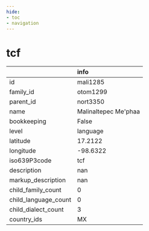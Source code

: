 ```yaml
---
hide:
- toc
- navigation
---
```

# tcf
|                      | info                 |
|:---------------------|:---------------------|
| id                   | mali1285             |
| family_id            | otom1299             |
| parent_id            | nort3350             |
| name                 | Malinaltepec Me'phaa |
| bookkeeping          | False                |
| level                | language             |
| latitude             | 17.2122              |
| longitude            | -98.6322             |
| iso639P3code         | tcf                  |
| description          | nan                  |
| markup_description   | nan                  |
| child_family_count   | 0                    |
| child_language_count | 0                    |
| child_dialect_count  | 3                    |
| country_ids          | MX                   |